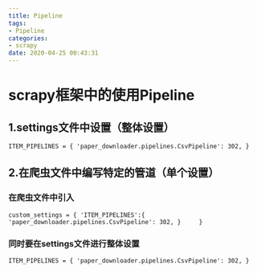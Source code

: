 ```yaml
---
title: Pipeline
tags: 
- Pipeline
categories:
- scrapy
date: 2020-04-25 00:43:31
---
```




# scrapy框架中的使用Pipeline #


## 1.settings文件中设置（整体设置） ##
`ITEM_PIPELINES = {
   'paper_downloader.pipelines.CsvPipeline': 302,
}`



## 2.在爬虫文件中编写特定的管道（单个设置） ##
### 在爬虫文件中引入 ###

`custom_settings = {
    'ITEM_PIPELINES':{
        'paper_downloader.pipelines.CsvPipeline': 302,
    }    
}`
### 同时要在settings文件进行整体设置 ###

`ITEM_PIPELINES = {
    'paper_downloader.pipelines.CsvPipeline': 302,
}`
